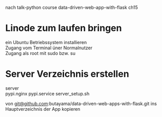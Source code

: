nach talk-python course data-driven-web-app-with-flask ch15

Linode zum laufen bringen
========================= 
ein Ubuntu Betriebssystem installieren  
Zugang vom Terminal üner Normalnutzer  
Zugang als root mit sudo bzw. su  

Server Verzeichnis erstellen
============================

server  
    pypi.nginx
    pypi.service
    server_setup.sh
    
 von git@github.com:butayama/data-driven-web-apps-with-flask.git
 ins Hauptverzeichnis der App kopieren   

